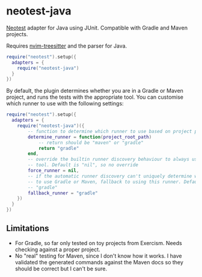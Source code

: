 # neotest-java

[Neotest](https://github.com/rcarriga/neotest) adapter for Java using JUnit.
Compatible with Gradle and Maven projects.

Requires [nvim-treesitter](https://github.com/nvim-treesitter/nvim-treesitter)
and the parser for Java.

```lua
require("neotest").setup({
  adapters = {
    require("neotest-java")
  }
})
```

By default, the plugin determines whether you are in a Gradle or Maven project,
and runs the tests with the appropriate tool. You can customise which runner 
to use with the following settings:

```lua
require("neotest").setup({
  adapters = {
    require("neotest-java")({
        -- function to determine which runner to use based on project path
        determine_runner = function(project_root_path)
            -- return should be "maven" or "gradle"
            return "gradle"
        end,
        -- override the builtin runner discovery behaviour to always use given
        -- tool. Default is "nil", so no override
        force_runner = nil,
        -- if the automatic runner discovery can't uniquely determine whether
        -- to use Gradle or Maven, fallback to using this runner. Default is
        -- "gradle"
        fallback_runner = "gradle"
    })
  }
})
```

## Limitations

- For Gradle, so far only tested on toy projects from Exercism. Needs
  checking against a proper project.
- No "real" testing for Maven, since I don't know how it works. I have 
  validated the generated commands against the Maven docs so they should be
  correct but I can't be sure.
